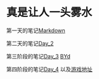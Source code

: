 # 真是让人一头雾水

第一天的笔记[Markdown](https://github.com/QSbian/Tasks/blob/main/学习日记/Markdown.md)

第二天的笔记[Day_2](https://github.com/QSbian/Tasks/blob/main/学习日记/Day_2.md)

第三阶段的笔记[Day_3](https://github.com/QSbian/Tasks/blob/main/学习日记/Day_3.md)
[BYd](https://qsbian.github.io/qsbian.github.io)

第四阶段的笔记[Day_4](https://github.com/QSbian/Unity-/blob/main/Unity%E7%9A%84%E5%AD%A6%E4%B9%A0%E7%AC%94%E8%AE%B0.md)
以及[游戏地址](https://github.com/QSbian/Unity-)

